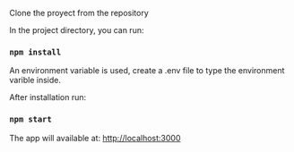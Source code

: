 Clone the proyect from the repository

In the project directory, you can run:

### `npm install`

An environment variable is used, create a .env file to type the environment varible inside.

After installation run:

### `npm start`

The app will available at: [http://localhost:3000](http://localhost:3000)
